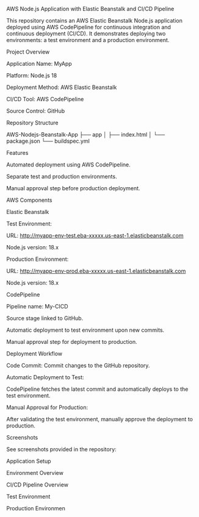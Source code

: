 AWS Node.js Application with Elastic Beanstalk and CI/CD Pipeline

This repository contains an AWS Elastic Beanstalk Node.js application deployed using AWS CodePipeline for continuous integration and continuous deployment (CI/CD). It demonstrates deploying two environments: a test environment and a production environment.

Project Overview

Application Name: MyApp

Platform: Node.js 18

Deployment Method: AWS Elastic Beanstalk

CI/CD Tool: AWS CodePipeline

Source Control: GitHub

Repository Structure

AWS-Nodejs-Beanstalk-App
├── app
│   ├── index.html
│   └── package.json
└── buildspec.yml

Features

Automated deployment using AWS CodePipeline.

Separate test and production environments.

Manual approval step before production deployment.

AWS Components

Elastic Beanstalk

Test Environment:

URL: http://myapp-env-test.eba-xxxxx.us-east-1.elasticbeanstalk.com

Node.js version: 18.x

Production Environment:

URL: http://myapp-env-prod.eba-xxxxx.us-east-1.elasticbeanstalk.com

Node.js version: 18.x

CodePipeline

Pipeline name: My-CICD

Source stage linked to GitHub.

Automatic deployment to test environment upon new commits.

Manual approval step for deployment to production.

Deployment Workflow

Code Commit: Commit changes to the GitHub repository.

Automatic Deployment to Test:

CodePipeline fetches the latest commit and automatically deploys to the test environment.

Manual Approval for Production:

After validating the test environment, manually approve the deployment to production.


Screenshots

See screenshots provided in the repository:

Application Setup

Environment Overview

CI/CD Pipeline Overview

Test Environment

Production Environmen
